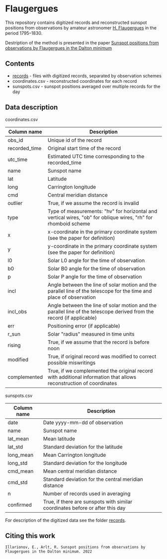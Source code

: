 # Flaugergues

This repository contains digitized records and reconstructed sunspot positions from observations by amateur astronomer [H. Flaugergues](https://en.wikipedia.org/wiki/Honor%C3%A9_Flaugergues) in the period 1795–1830.

Destription of the method is presented in the paper [Sunspot positions 
from observations by Flaugergues in the Dalton minimum]()

## Contents
* [records](/records) - files with digitized records, separated by observation schemes
* coordinates.csv - reconstructed coordinates for each record
* sunspots.csv - sunspot positions averaged over multiple records for the day

## Data description

coordinates.csv

| Column name   |      Description      |
|----------|----------|
| obs_id |  Unique id of the record | 
| recorded_time |  Original start time of the record | 
| utc_time |  Estimated UTC time corresponding to the recorded_time |
| name | Sunspot name |
| lat |  Latitude | 
| long |  Carrington longitude | 
| cmd | Central meridian distance |
| outlier | True, if we assume the record is invalid | 
| type | Type of measurements: "hv" for horizontal and vertical wires, "ob" for oblique wires, "rh" for rhomboid scheme |
| x | x-coordinate in the primary coordinate system (see the paper for definition) |
| y | y-coordinate in the primary coordinate system (see the paper for definition) |  
| l0 | Solar L0 angle for the time of observation | 
| b0 | Solar B0 angle for the time of observation |
| p | Solar P angle for the time of observation |
| incl | Angle between the line of solar motion and the parallel line of the telescope for the time and place of observation |
| incl_obs | Angle between the line of solar motion and the parallel line of the telescope derived from the record (if applicable) |
| err | Positioning error (if applicable) |
| r_sun | Solar "radius" measured in time units |
| rising | True, if we assume that the record is before noon |
| modified | True, if original record was modified to correct possible miswritings | 
| complemented | True, if we complemented the original record with additional information that allows reconstruction of coordinates | 

sunspots.csv

| Column name   |      Description      |
|----------|----------|
| date |  Date yyyy-mm-dd of observation | 
| name |  Sunspot name | 
| lat_mean | Mean latitude |
| lat_std | Standard deviation for the latitude | 
| long_mean | Mean Carrington longitude |
| long_std | Standard deviation for the longitude | 
| cmd_mean | Mean central meridian distance |
| cmd_std | Standard deviation for the central meridian distance |
| n | Number of records used in averaging |
| confirmed | True, if there are sunspots with similar coordinates before or after this day |

For description of the digitized data see the folder [records](/records).

## Citing this work
```
Illarionov, E., Arlt, R. Sunspot positions from observations by Flaugergues in the Dalton minimum. 2022
